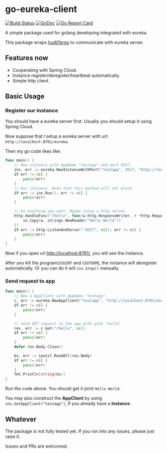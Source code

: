 # go-eureka-client

[![Build Status](https://www.travis-ci.org/alfred-zhong/go-eureka-client.svg?branch=master)](https://www.travis-ci.org/alfred-zhong/go-eureka-client) [![GoDoc](https://godoc.org/github.com/alfred-zhong/go-eureka-client?status.svg)](https://godoc.org/github.com/alfred-zhong/go-eureka-client) [![Go Report Card](https://goreportcard.com/badge/github.com/alfred-zhong/go-eureka-client)](https://goreportcard.com/report/github.com/alfred-zhong/go-eureka-client)

A simple package used for golang developing integrated with eureka.

This package wraps [hudl/fargo](github.com/hudl/fargo) to communicate with eureka server.

## Features now

* Cooperating with Spring Cloud.
* Instance register/deregister/heartbeat automatically.
* Simple http client.


## Basic Usage

### Register our instance

You should have a eureka server first. Usually you should setup it using Spring Cloud.

Now suppose that I setup a eureka server with url: `http://localhost:8761/eureka`.

Then my go code likes like:

```go
func main() {
	// New instance with AppName "testapp" and port 9527.
	ins, err := eureka.NewInstanceWithPort("testapp", 9527, "http://localhost:8761/eureka")
	if err != nil {
		panic(err)
	}
	// Run instance. Note that this method will not block.
	if err := ins.Run(); err != nil {
		panic(err)
	}

	// Do anything you want. Maybe setup a http server.
	http.HandleFunc("/hello", func(w http.ResponseWriter, r *http.Request) {
		io.Copy(w, strings.NewReader("Hello World"))
	})
	if err := http.ListenAndServe(":9527", nil); err != nil {
		panic(err)
	}
}
```

Now if you open url [http://localhost:8761/](http://localhost:8761/), you will see the instance.

After you kill the program(`SIGINT` and `SIGTERM`), the instance will deregister automatically. Or you can do it will `ins.Stop()` manually.


### Send request to app

```go
func main() {
	// New a AppClient with AppName "testapp".
	c, err := eureka.NewAppClient("testapp", "http://localhost:8761/eureka")
	if err != nil {
		panic(err)
	}

	// Send GET request to the app with path "hello"
	res, err := c.Get("/hello", nil)
	if err != nil {
		panic(err)
	}
	defer res.Body.Close()

	bs, err := ioutil.ReadAll(res.Body)
	if err != nil {
		panic(err)
	}
	fmt.Println(string(bs))
}
```

Run the code above. You should get it print `Hello World`.

You may also construct the **AppClient** by using `ins.GetAppClient("testapp")`, if you already have a **Instance**.


## Whatever

The package is not fully tested yet. If you run into any issues, please just raise it.

Issues and PRs are welcomed.
